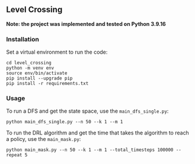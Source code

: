 ## Level Crossing
**Note: the project was implemented and tested on Python 3.9.16**

### Installation 

Set a virtual environment to run the code:
```shell
cd level_crossing
python -m venv env 
source env/bin/activate
pip install --upgrade pip
pip install -r requirements.txt
```

### Usage

To run a DFS and get the state space, use the `main_dfs_single.py`:
```shell
python main_dfs_single.py --n 50 --k 1 --m 1
```

To run the DRL algorithm and get the time that takes the algorithm to reach a policy, use the `main_mask.py`:
```shell
python main_mask.py --n 50 --k 1 --m 1 --total_timesteps 100000 --repeat 5
```

